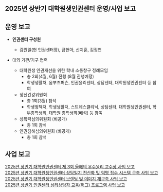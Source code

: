 
## 2025년 상반기 대학원생인권센터 운영/사업 보고

## 운영 보고

- **인권센터 구성원**
	- 김원일(현 인권센터장), 금현아, 신지훈, 김정연
	  
- 대외 기관/기구 협력
	-	대학원생 인권개선을 위한 학내 소통창구 정례모임
		- 총 2회(4월, 6월) 진행 (8월 진행예정)
		- 학생생활처, 옴부즈퍼슨, 인권윤리센터, 상담센터, 대학원생인권센터 등 참여
	- 정신건강위원회
		- 총 1회(3월) 참석  
		- 학생정책처, 학생생활처, 스트레스클리닉, 상담센터, 대학원생인권센터, 학부총학생회, 대학원 총학생회(배석) 등 참여
	- 성폭력심의위원회 (비공개)
		- 총 1회 참석
	- 인권침해심의위원회 (비공개)
		- 총 1회 참석
   

## 사업 보고
[2025년 상반기 대학원인권센터 제 3회 올해의 우수윤리 교수상 사업 보고](대학원인권센터-제3회올해의우수윤리교수상-사업보고.md)  <br/> 
[2025년 상반기 대학원생인권센터 상담일지 전산화 및 익명 접수 시스템 구축 사업 보고](사업2.md)  <br/> 
[2025년 상반기 대학원생인권센터 브랜딩 및 이미지 재구축 사업 보고](사업3.md)  <br/> 
[2025년 상반기 인권센터 심리상담자 교육(허그) 프로그램 사업 보고](사업4.md)

